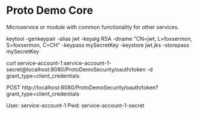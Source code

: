 # Proto Demo Core
Microservice or module with common functionality for other services.


keytool -genkeypair -alias jwt -keyalg RSA -dname "CN=jwt, L=foxsermon, S=foxsermon, C=CH" -keypass mySecretKey -keystore jwt.jks -storepass mySecretKey

curl service-account-1:service-account-1-secret@localhost:8080/ProtoDemoSecurity/oauth/token -d grant_type=client_credentials

POST
http://localhost:8080/ProtoDemoSecurity/oauth/token?grant_type=client_credentials

User: service-account-1
Pwd:  service-account-1-secret